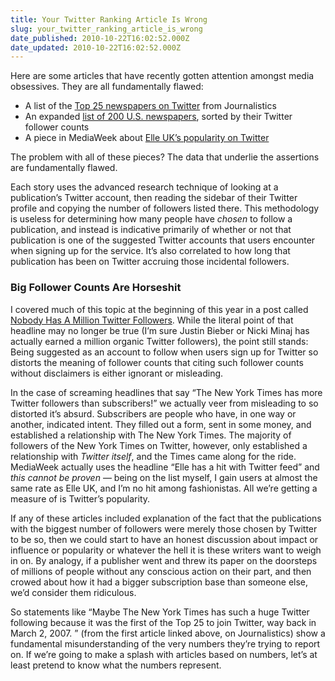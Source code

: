 ```yaml
---
title: Your Twitter Ranking Article Is Wrong
slug: your_twitter_ranking_article_is_wrong
date_published: 2010-10-22T16:02:52.000Z
date_updated: 2010-10-22T16:02:52.000Z
---
```


Here are some articles that have recently gotten attention amongst media obsessives. They are all fundamentally flawed:

- A list of the [Top 25 newspapers on Twitter](http://blog.journalistics.com/2010/top-25newspapers-twitter/) from Journalistics
- An expanded [list of 200 U.S. newspapers](http://www.oldmedianewtricks.com/newspapers-on-twitter-ranked-by-followers/), sorted by their Twitter follower counts
- A piece in MediaWeek about [Elle UK’s popularity on Twitter](http://www.mediaweek.co.uk/news/1016760/Elle-hit-Twitter-feed/)

The problem with all of these pieces? The data that underlie the assertions are fundamentally flawed.

Each story uses the advanced research technique of looking at a publication’s Twitter account, then reading the sidebar of their Twitter profile and copying the number of followers listed there. This methodology is useless for determining how many people have *chosen* to follow a publication, and instead is indicative primarily of whether or not that publication is one of the suggested Twitter accounts that users encounter when signing up for the service. It’s also correlated to how long that publication has been on Twitter accruing those incidental followers.

### Big Follower Counts Are Horseshit

I covered much of this topic at the beginning of this year in a post called [Nobody Has A Million Twitter Followers](http://dashes.com/anil/2010/01/nobody-has-a-million-twitter-followers.html). While the literal point of that headline may no longer be true (I’m sure Justin Bieber or Nicki Minaj has actually earned a million organic Twitter followers), the point still stands: Being suggested as an account to follow when users sign up for Twitter so distorts the meaning of follower counts that citing such follower counts without disclaimers is either ignorant or misleading.

In the case of screaming headlines that say “The New York Times has more Twitter followers than subscribers!” we actually veer from misleading to so distorted it’s absurd. Subscribers are people who have, in one way or another, indicated intent. They filled out a form, sent in some money, and established a relationship with The New York Times. The majority of followers of the New York Times on Twitter, however, only established a relationship with *Twitter itself*, and the Times came along for the ride. MediaWeek actually uses the headline “Elle has a hit with Twitter feed” and *this cannot be proven* — being on the list myself, I gain users at almost the same rate as Elle UK, and I’m no hit among fashionistas. All we’re getting a measure of is Twitter’s popularity.

If any of these articles included explanation of the fact that the publications with the biggest number of followers were merely those chosen by Twitter to be so, then we could start to have an honest discussion about impact or influence or popularity or whatever the hell it is these writers want to weigh in on. By analogy, if a publisher went and threw its paper on the doorsteps of millions of people without any conscious action on their part, and then crowed about how it had a bigger subscription base than someone else, we’d consider them ridiculous.

So statements like “Maybe The New York Times has such a huge Twitter following because it was the first of the Top 25 to join Twitter, way back in March 2, 2007. ” (from the first article linked above, on Journalistics) show a fundamental misunderstanding of the very numbers they’re trying to report on. If we’re going to make a splash with articles based on numbers, let’s at least pretend to know what the numbers represent.
